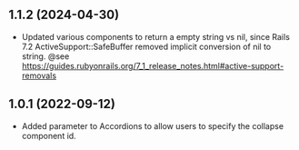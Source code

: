 ## 1.1.2 (2024-04-30)

- Updated various components to return a empty string vs nil, since Rails 7.2 ActiveSupport::SafeBuffer removed implicit conversion of nil to string. @see https://guides.rubyonrails.org/7_1_release_notes.html#active-support-removals

## 1.0.1 (2022-09-12)

- Added parameter to Accordions to allow users to specify the collapse component id.
